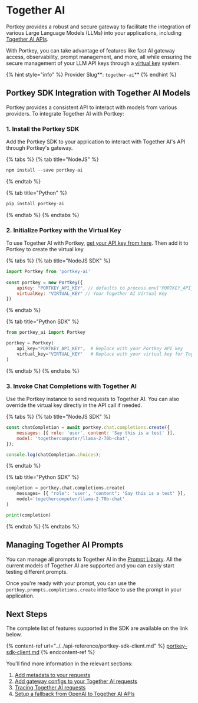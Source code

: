 # Together AI

Portkey provides a robust and secure gateway to facilitate the integration of various Large Language Models (LLMs) into your applications, including [Together AI APIs](https://docs.together.ai/reference/inference).

With Portkey, you can take advantage of features like fast AI gateway access, observability, prompt management, and more, all while ensuring the secure management of your LLM API keys through a [virtual key](../../product/ai-gateway/virtual-keys/) system.

{% hint style="info" %}
Provider Slug**:  **<mark style="color:blue;">**`together-ai`**</mark>
{% endhint %}

## Portkey SDK Integration with Together AI Models

Portkey provides a consistent API to interact with models from various providers. To integrate Together AI with Portkey:

### **1. Install the Portkey SDK**

Add the Portkey SDK to your application to interact with Together AI's API through Portkey's gateway.

{% tabs %}
{% tab title="NodeJS" %}
```javascript
npm install --save portkey-ai
```
{% endtab %}

{% tab title="Python" %}
```python
pip install portkey-ai
```
{% endtab %}
{% endtabs %}

### **2. Initialize Portkey with the Virtual Key**

To use Together AI with Portkey, [get your API key from here](https://api.together.ai/settings/api-keys). Then add it to Portkey to create the virtual key

{% tabs %}
{% tab title="NodeJS SDK" %}
```javascript
import Portkey from 'portkey-ai'
 
const portkey = new Portkey({
    apiKey: "PORTKEY_API_KEY", // defaults to process.env["PORTKEY_API_KEY"]
    virtualKey: "VIRTUAL_KEY" // Your Together AI Virtual Key
})
```
{% endtab %}

{% tab title="Python SDK" %}
```python
from portkey_ai import Portkey

portkey = Portkey(
    api_key="PORTKEY_API_KEY",  # Replace with your Portkey API key
    virtual_key="VIRTUAL_KEY"   # Replace with your virtual key for Together AI
)
```
{% endtab %}
{% endtabs %}

### **3. Invoke Chat Completions with** Together AI

Use the Portkey instance to send requests to Together AI. You can also override the virtual key directly in the API call if needed.

{% tabs %}
{% tab title="NodeJS SDK" %}
```javascript
const chatCompletion = await portkey.chat.completions.create({
    messages: [{ role: 'user', content: 'Say this is a test' }],
    model: 'togethercomputer/llama-2-70b-chat',
});

console.log(chatCompletion.choices);
```
{% endtab %}

{% tab title="Python SDK" %}
```python
completion = portkey.chat.completions.create(
    messages= [{ "role": 'user', "content": 'Say this is a test' }],
    model='togethercomputer/llama-2-70b-chat'
)

print(completion)
```
{% endtab %}
{% endtabs %}

## Managing Together AI Prompts

You can manage all prompts to Together AI in the [Prompt Library](../../product/prompt-library.md). All the current models of Together AI are supported and you can easily start testing different prompts.

Once you're ready with your prompt, you can use the `portkey.prompts.completions.create` interface to use the prompt in your application.



## Next Steps

The complete list of features supported in the SDK are available on the link below.

{% content-ref url="../../api-reference/portkey-sdk-client.md" %}
[portkey-sdk-client.md](../../api-reference/portkey-sdk-client.md)
{% endcontent-ref %}

You'll find more information in the relevant sections:

1. [Add metadata to your requests](../../product/observability/metadata.md)
2. [Add gateway configs to your Together AI](../../product/ai-gateway/configs.md)[ requests](../../product/ai-gateway/configs.md)
3. [Tracing Together AI requests](../../product/observability/traces.md)
4. [Setup a fallback from OpenAI to Together AI APIs](../../product/ai-gateway/fallbacks.md)
